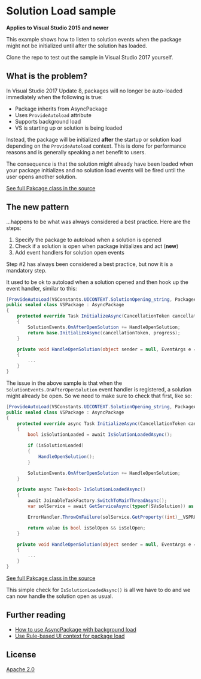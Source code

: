 # Solution Load sample

**Applies to Visual Studio 2015 and newer**

This example shows how to listen to solution events when the package might not be initialized until after the solution has loaded.

Clone the repo to test out the sample in Visual Studio 2017 yourself.

## What is the problem?
In Visual Studio 2017 Update 8, packages will no longer be auto-loaded immediately when the following is true:

* Package inherits from AsyncPackage
* Uses `ProvideAutoload` attribute
* Supports background load
* VS is starting up or solution is being loaded 

Instead, the package will be initialized **after** the startup or solution load depending on the `ProvideAutoload` context. This is done for performance reasons and is generally speaking a net benefit to users.

The consequence is that the solution might already have been loaded when your package initializes and no solution load events will be fired until the user opens another solution. 

[See full Pakcage class in the source](src/VSPackage.cs)

## The new pattern
...happens to be what was always considered a best practice. Here are the steps:

1. Specify the package to autoload when a solution is opened
2. Check if a solution is open when package initializes and act (**new**)
3. Add event handlers for solution open events

Step #2 has always been considered a best practice, but now it is a mandatory step.

It used to be ok to autoload when a solution opened and then hook up the event handler, similar to this:

```c#
[ProvideAutoLoad(VSConstants.UICONTEXT.SolutionOpening_string, PackageAutoLoadFlags.BackgroundLoad)]
public sealed class VSPackage : AsyncPackage
{
    protected override Task InitializeAsync(CancellationToken cancellationToken, IProgress<ServiceProgressData> progress)
    {
        SolutionEvents.OnAfterOpenSolution += HandleOpenSolution;
        return base.InitializeAsync(cancellationToken, progress);
    }

    private void HandleOpenSolution(object sender = null, EventArgs e = null)
    {
        ...
    }
}
```

The issue in the above sample is that when the `SolutionEvents.OnAfterOpenSolution` event handler is registered, a solution might already be open. So we need to make sure to check that first, like so:

```c#
[ProvideAutoLoad(VSConstants.UICONTEXT.SolutionOpening_string, PackageAutoLoadFlags.BackgroundLoad)]
public sealed class VSPackage : AsyncPackage
{
    protected override async Task InitializeAsync(CancellationToken cancellationToken, IProgress<ServiceProgressData> progress)
    {
        bool isSolutionLoaded = await IsSolutionLoadedAsync();

        if (isSolutionLoaded)
        {
            HandleOpenSolution();
        }

        SolutionEvents.OnAfterOpenSolution += HandleOpenSolution;
    }

    private async Task<bool> IsSolutionLoadedAsync()
    {
        await JoinableTaskFactory.SwitchToMainThreadAsync();
        var solService = await GetServiceAsync(typeof(SVsSolution)) as IVsSolution;

        ErrorHandler.ThrowOnFailure(solService.GetProperty((int)__VSPROPID.VSPROPID_IsSolutionOpen, out object value));

        return value is bool isSolOpen && isSolOpen;
    }

    private void HandleOpenSolution(object sender = null, EventArgs e = null)
    {
        ...
    }
}
```

[See full Pakcage class in the source](src/VSPackage.cs)

This simple check for `IsSolutionLoadedAsync()` is all we have to do and we can now handle the solution open as usual.

## Further reading

* [How to use AsyncPackage with background load](https://docs.microsoft.com/en-us/visualstudio/extensibility/how-to-use-asyncpackage-to-load-vspackages-in-the-background)
* [Use Rule-based UI context for package load](https://docs.microsoft.com/en-us/visualstudio/extensibility/how-to-use-rule-based-ui-context-for-visual-studio-extensions)

## License
[Apache 2.0](LICENSE)